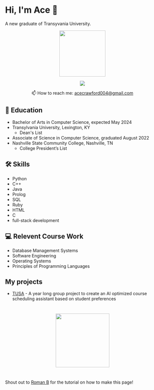 # Hi, I'm Ace 👋
A new graduate of Transyvania University. 

<p align='center'>
   <a href="https://github.com/AceCrawford04/github-readme-stats"><img height=150
                                                                  src="https://github-readme-stats.vercel.app/api/top-langs/?username=AceCrawford04"/></a>
</p>

<p align='center'>
   <a href="https://www.linkedin.com/in/acecrawford/">
       <img src="https://img.shields.io/badge/linkedin-%230077B5.svg?&style=for-the-badge&logo=linkedin&logoColor=white"/>
   </a>
<p align='center'>
   📫 How to reach me: <a href='mailto:acecrawford004@gmail.com'>acecrawford004@gmail.com</a>
</p>


## :blue_book: Education
*   Bachelor of Arts in Computer Science, expected May 2024
*   Transylvania University, Lexington, KY
      * Dean's List
*   Associate of Science in Computer Science, graduated August 2022
*   Nashville State Community College, Nashville, TN
      * College President’s List


## 🛠 Skills
*   Python
*   C++
*   Java
*   Prolog
*   SQL
*   Ruby
*   HTML
*   C
*    full-stack development

## :computer: Relevent Course Work
*   Database Management Systems
*   Software Engineering
*   Operating Systems
*   Principles of Programming Languages

## My projects

*   [TUSA](http://www.cs.transy.edu/TUSA/js-login/front/build/)  - A year long group project to create an AI optimized course scheduling assistant based on student preferences 

<div align="center" style="margin: 40px 0">
   <a href="https://github.com//github-profile-views-counter">
       <img width="175px" src="https://komarev.com/ghpvc/?username=AceCrawford04&color=DE002D">
   </a>
</div>

Shout out to [Roman B](https://codegym.cc/groups/posts/589-writing-a-resume-on-github-a-short-guide) for the tutorial on how to make this page!
